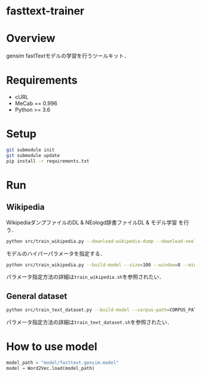 fasttext-trainer
================================

# Overview

gensim fastTextモデルの学習を行うツールキット．

# Requirements

- cURL
- MeCab == 0.996
- Python >= 3.6

# Setup

```bash
git submodule init
git submodule update
pip install -r requirements.txt
```

# Run

## Wikipedia

WikipediaダンプファイルのDL & NEologd辞書ファイルDL & モデル学習 を行う．

```bash
python src/train_wikipedia.py --download-wikipedia-dump --download-neologd --build-model
```

モデルのハイパーパラメータを指定する．

```bash
python src/train_wikipedia.py --build-model --size=100 --window=8 --min-count=5
```

パラメータ指定方法の詳細は`train_wikipedia.sh`を参照されたい．

## General dataset

```bash
python src/train_text_dataset.py --build-model --corpus-path=CORPUS_PATH --size=100 --window=8 --min-count=5
```

パラメータ指定方法の詳細は`train_text_dataset.sh`を参照されたい．

# How to use model

```python
model_path = "model/fasttext.gensim.model"
model = Word2Vec.load(model_path)
```
